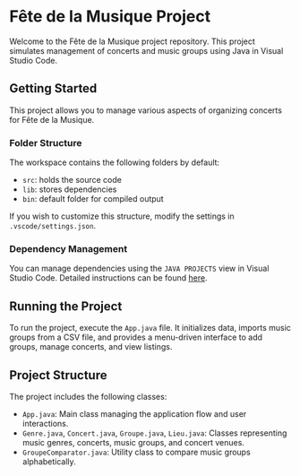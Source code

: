 # Fête de la Musique Project

Welcome to the Fête de la Musique project repository. This project simulates management of concerts and music groups using Java in Visual Studio Code.

## Getting Started

This project allows you to manage various aspects of organizing concerts for Fête de la Musique.

### Folder Structure

The workspace contains the following folders by default:

- `src`: holds the source code
- `lib`: stores dependencies
- `bin`: default folder for compiled output

If you wish to customize this structure, modify the settings in `.vscode/settings.json`.

### Dependency Management

You can manage dependencies using the `JAVA PROJECTS` view in Visual Studio Code. Detailed instructions can be found [here](https://github.com/microsoft/vscode-java-dependency#manage-dependencies).

## Running the Project

To run the project, execute the `App.java` file. It initializes data, imports music groups from a CSV file, and provides a menu-driven interface to add groups, manage concerts, and view listings.

## Project Structure

The project includes the following classes:

- `App.java`: Main class managing the application flow and user interactions.
- `Genre.java`, `Concert.java`, `Groupe.java`, `Lieu.java`: Classes representing music genres, concerts, music groups, and concert venues.
- `GroupeComparator.java`: Utility class to compare music groups alphabetically.
